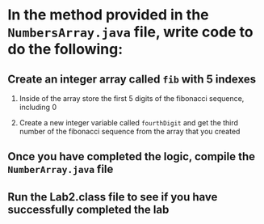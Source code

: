 # In the method provided in the `NumbersArray.java` file, write code to do the following:

## Create an integer array called `fib` with 5 indexes

1. Inside of the array store the first 5 digits of the fibonacci sequence, including 0

2. Create a new integer variable called `fourthDigit` and get the third number of the fibonacci sequence from the array that you created

## Once you have completed the logic, compile the `NumberArray.java` file

## Run the Lab2.class file to see if you have successfully completed the lab
